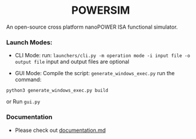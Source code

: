 <h1 align='center'>POWERSIM</h1>

An open-source cross platform nanoPOWER ISA functional simulator.

### Launch Modes:

- CLI Mode:
run:
`launchers/cli.py -m operation mode -i input file -o output file`
input and output files are optional

- GUI Mode:
Compile the script:
`generate_windows_exec.py`
run the command:
```
python3 generate_windows_exec.py build
```
or Run `gui.py`


### Documentation
- Please check out [documentation.md](https://github.com/god-s-perfect-idiot/POWER-sim/blob/master/documentation.md)
